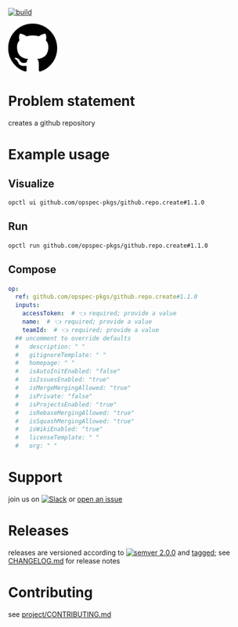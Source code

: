 [![build](https://github.com/opspec-pkgs/github.repo.create/actions/workflows/build.yml/badge.svg)](https://github.com/opspec-pkgs/github.repo.create/actions/workflows/build.yml)


<img src="icon.svg" alt="icon" height="100px">

# Problem statement

creates a github repository

# Example usage

## Visualize

```shell
opctl ui github.com/opspec-pkgs/github.repo.create#1.1.0
```

## Run

```
opctl run github.com/opspec-pkgs/github.repo.create#1.1.0
```

## Compose

```yaml
op:
  ref: github.com/opspec-pkgs/github.repo.create#1.1.0
  inputs:
    accessToken:  # 👈 required; provide a value
    name:  # 👈 required; provide a value
    teamId:  # 👈 required; provide a value
  ## uncomment to override defaults
  #   description: " "
  #   gitignoreTemplate: " "
  #   homepage: " "
  #   isAutoInitEnabled: "false"
  #   isIssuesEnabled: "true"
  #   isMergeMergingAllowed: "true"
  #   isPrivate: "false"
  #   isProjectsEnabled: "true"
  #   isRebaseMergingAllowed: "true"
  #   isSquashMergingAllowed: "true"
  #   isWikiEnabled: "true"
  #   licenseTemplate: " "
  #   org: " "
```

# Support

join us on
[![Slack](https://img.shields.io/badge/slack-opctl-E01563.svg)](https://join.slack.com/t/opctl/shared_invite/zt-51zodvjn-Ul_UXfkhqYLWZPQTvNPp5w)
or
[open an issue](https://github.com/opspec-pkgs/github.repo.create/issues)

# Releases

releases are versioned according to
[![semver 2.0.0](https://img.shields.io/badge/semver-2.0.0-brightgreen.svg)](http://semver.org/spec/v2.0.0.html)
and [tagged](https://git-scm.com/book/en/v2/Git-Basics-Tagging); see
[CHANGELOG.md](CHANGELOG.md) for release notes

# Contributing

see
[project/CONTRIBUTING.md](https://github.com/opspec-pkgs/project/blob/main/CONTRIBUTING.md)
